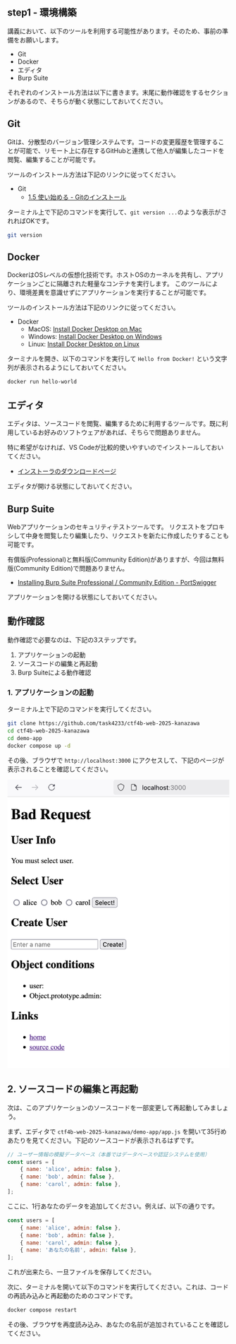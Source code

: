 ## step1 - 環境構築
講義において、以下のツールを利用する可能性があります。そのため、事前の準備をお願いします。

- Git
- Docker
- エディタ
- Burp Suite

それぞれのインストール方法は以下に書きます。末尾に動作確認をするセクションがあるので、そちらが動く状態にしておいてください。

## Git
Gitは、分散型のバージョン管理システムです。コードの変更履歴を管理することが可能で、リモート上に存在するGitHubと連携して他人が編集したコードを閲覧、編集することが可能です。

ツールのインストール方法は下記のリンクに従ってください。

- Git
  - [1.5 使い始める - Gitのインストール](https://git-scm.com/book/ja/v2/%E4%BD%BF%E3%81%84%E5%A7%8B%E3%82%81%E3%82%8B-Git%E3%81%AE%E3%82%A4%E3%83%B3%E3%82%B9%E3%83%88%E3%83%BC%E3%83%AB)


ターミナル上で下記のコマンドを実行して、`git version ...`のような表示がされればOKです。

```bash
git version
```

## Docker
DockerはOSレベルの仮想化技術です。ホストOSのカーネルを共有し、アプリケーションごとに隔離された軽量なコンテナを実行します。
このツールにより、環境差異を意識せずにアプリケーションを実行することが可能です。

ツールのインストール方法は下記のリンクに従ってください。

- Docker
  - MacOS: [Install Docker Desktop on Mac](https://docs.docker.com/desktop/setup/install/mac-install/)
  - Windows: [Install Docker Desktop on Windows](https://docs.docker.com/desktop/setup/install/windows-install/)
  - Linux: [Install Docker Desktop on Linux](https://docs.docker.com/desktop/setup/install/linux/)

ターミナルを開き、以下のコマンドを実行して `Hello from Docker!` という文字列が表示されるようにしておいてください。

```
docker run hello-world
```

## エディタ
エディタは、ソースコードを閲覧、編集するために利用するツールです。既に利用しているお好みのソフトウェアがあれば、そちらで問題ありません。

特に希望がなければ、VS Codeが比較的使いやすいのでインストールしておいてください。

- [インストーラのダウンロードページ](https://code.visualstudio.com/download)

エディタが開ける状態にしておいてください。

## Burp Suite
Webアプリケーションのセキュリティテストツールです。
リクエストをプロキシして中身を閲覧したり編集したり、リクエストを新たに作成したりすることも可能です。

有償版(Professional)と無料版(Community Edition)がありますが、今回は無料版(Community Edition)で問題ありません。

- [Installing Burp Suite Professional / Community Edition - PortSwigger](https://portswigger.net/burp/documentation/desktop/getting-started/download-and-install)

アプリケーションを開ける状態にしておいてください。

## 動作確認

動作確認で必要なのは、下記の3ステップです。

1. アプリケーションの起動
2. ソースコードの編集と再起動
3. Burp Suiteによる動作確認


### 1. アプリケーションの起動

ターミナル上で下記のコマンドを実行してください。

```bash
git clone https://github.com/task4233/ctf4b-web-2025-kanazawa
cd ctf4b-web-2025-kanazawa
cd demo-app
docker compose up -d
```

その後、ブラウザで `http://localhost:3000` にアクセスして、下記のページが表示されることを確認してください。

![top.png](./assets/top.png)

## 2. ソースコードの編集と再起動

次は、このアプリケーションのソースコードを一部変更して再起動してみましょう。

まず、エディタで `ctf4b-web-2025-kanazawa/demo-app/app.js` を開いて35行めあたりを見てください。下記のソースコードが表示されるはずです。

```javascript
// ユーザー情報の模擬データベース（本番ではデータベースや認証システムを使用）
const users = [
    { name: 'alice', admin: false },
    { name: 'bob', admin: false },
    { name: 'carol', admin: false },
];
```

ここに、1行あなたのデータを追加してください。例えば、以下の通りです。

```javascript
const users = [
    { name: 'alice', admin: false },
    { name: 'bob', admin: false },
    { name: 'carol', admin: false },
    { name: 'あなたの名前', admin: false },
];
```

これが出来たら、一旦ファイルを保存してください。

次に、ターミナルを開いて以下のコマンドを実行してください。これは、コードの再読み込みと再起動のためのコマンドです。

```bash
docker compose restart
```

その後、ブラウザを再度読み込み、あなたの名前が追加されていることを確認してください。


